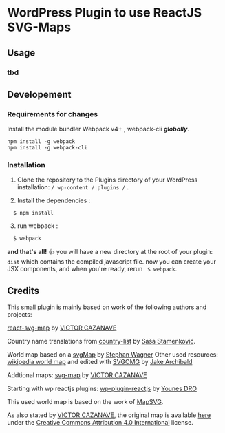 # WordPress Plugin to use ReactJS SVG-Maps

## Usage

### tbd

## Developement

### Requirements for changes

Install the module bundler Webpack v4+ , webpack-cli  ***globally***.
```
npm install -g webpack
npm install -g webpack-cli
```

### Installation
1. Clone the repository to the Plugins directory of your WordPress installation: ` / wp-content / plugins / ` .

2.  Install the dependencies :
```
  $ npm install
```
3. run webpack  :
```
  $ webpack
```
**and that's all!** :+1:  you will have a new directory at the root of your plugin: `dist` which contains the compiled javascript file.
now you can create your JSX components, and when you're ready, rerun ``` $ webpack```.

## Credits

This small plugin is mainly based on work of the following authors and projects:

[react-svg-map](https://github.com/VictorCazanave/react-svg-map) by [VICTOR CAZANAVE](https://victorcazanave.com/en/)

Country name translations from [country-list](https://github.com/umpirsky/country-list) by [Saša Stamenković](https://github.com/umpirsky).

World map based on a [svgMap](https://github.com/StephanWagner/svgMap) by [Stephan Wagner](https://stephanwagner.me/create-world-map-charts-with-svgmap#svgMapDemoGDP)
Other used resources: [wikipedia world map](https://upload.wikimedia.org/wikipedia/commons/b/bc/BlankMap-World-Compact.svg) and edited with [SVGOMG](http://jakearchibald.github.io/svgomg/) by [Jake Archibald](https://twitter.com/jaffathecake)

Addtional maps:
[svg-map](https://github.com/VictorCazanave/svg-maps) by [VICTOR CAZANAVE](https://victorcazanave.com/en/)

Starting with wp reactjs plugins:
[wp-plugin-reactjs](https://github.com/younes-dro/wp-plugin-reactjs) by [Younes DRO](https://dro.123.fr/)

This used world map is based on the work of [MapSVG](https://mapsvg.com).

As also stated by [VICTOR CAZANAVE](https://victorcazanave.com/en/), the original map is available [here](https://mapsvg.com/maps/world) under the [Creative Commons Attribution 4.0 International](https://creativecommons.org/licenses/by/4.0/) license.
